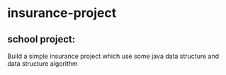 # insurance-project

## school project:

Build a simple insurance project which use some java  data structure and data structure algorithm